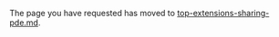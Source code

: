 
The page you have requested has moved to [top-extensions-sharing-pde.md](top-extensions-sharing-pde.md).
